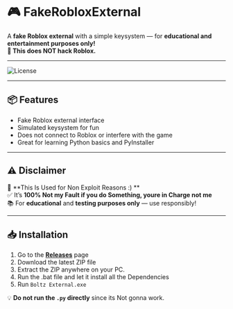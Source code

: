 # 🎮 FakeRobloxExternal

A **fake Roblox external** with a simple keysystem — for **educational and entertainment purposes only!**  
**🚫 This does NOT hack Roblox.**

---

![License](https://img.shields.io/badge/license-MIT-green)

---

## 📦 Features

- Fake Roblox external interface  
- Simulated keysystem for fun  
- Does not connect to Roblox or interfere with the game  
- Great for learning Python basics and PyInstaller

---

## ⚠️ Disclaimer

🚫 **This Is Used for Non Exploit Reasons :) **  
✅ It’s **100% Not my Fault if you do Something, youre in Charge not me**   
📚 For **educational** and **testing purposes only** — use responsibly!

---

## 📥 Installation

1. Go to the [**Releases**](https://github.com/YourUsername/FakeRobloxExternal/releases) page
2. Download the latest ZIP file
3. Extract the ZIP anywhere on your PC.
4. Run the .bat file and let it install all the Dependencies
5. Run `Boltz External.exe`

💡 **Do not run the `.py` directly** since its Not gonna work.

